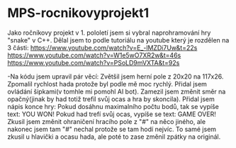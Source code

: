 # MPS-rocnikovyprojekt1

Jako ročníkovy projekt v 1. pololetí jsem si vybral naprohramování hry "snake" v C++.
Dělal jsem to podle tutoriálu na youtube který je rozdělen na 3 části: 
      https://www.youtube.com/watch?v=E_-lMZDi7Uw&t=22s
      https://www.youtube.com/watch?v=W1e5wO7XR2w&t=46s
      https://www.youtube.com/watch?v=PSoLD9mVXTA&t=92s

-Na kódu jsem upravil pár věcí:
      Zvětšil jsem herní pole z 20x20 na 117x26.
      Zpomalil rychlost hada protože byl podle mě moc rychlý.
      Přidal jsem ovládání šipkami(v tomhle mi pomohl AI bot).
      Zamezil jsem změnit směr na opačný(jinak by had totiž trefil svůj ocas a hra by skoncila).
      Přidal jsem nápis konce hry:
          Pokud dosáhnu maximalního počtu bodů, tak se vypíše text: YOU WON!
          Pokud had trefí svůj ocas, vypíše se text: GAME OVER!
      Zkusil jsem změnit ohraničení hracího pole z "#" na něco jiného, ale nakonec jsem tam "#" nechal protože se tam hodí nejvíc.
          To samé jsem zkusil u hlavički a ocasu hada, ale poté to zase změnil zpátky na originál.

      
      
      
